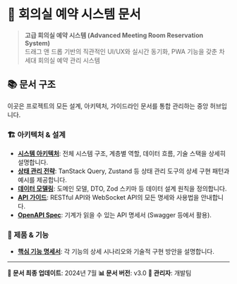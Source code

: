 # 🏢 회의실 예약 시스템 문서

> **고급 회의실 예약 시스템 (Advanced Meeting Room Reservation System)**  
> 드래그 앤 드롭 기반의 직관적인 UI/UX와 실시간 동기화, PWA 기능을 갖춘 차세대 회의실 예약 관리 시스템

## 📚 문서 구조

이곳은 프로젝트의 모든 설계, 아키텍처, 가이드라인 문서를 통합 관리하는 중앙 허브입니다.


### 🏗️ 아키텍처 & 설계
- **[시스템 아키텍처](./SYSTEM_ARCHITECTURE.md)**: 전체 시스템 구조, 계층별 역할, 데이터 흐름, 기술 스택을 상세히 설명합니다.
- **[상태 관리 전략](./STATE_MANAGEMENT.md)**: TanStack Query, Zustand 등 상태 관리 도구의 상세 구현 패턴과 예시를 제공합니다.
- **[데이터 모델링](./DATA_MODELING.md)**: 도메인 모델, DTO, Zod 스키마 등 데이터 설계 원칙을 정의합니다.
- **[API 가이드](./API_GUIDE.md)**: RESTful API와 WebSocket API의 모든 명세와 사용법을 안내합니다.
- **[OpenAPI Spec](./openapi.json)**: 기계가 읽을 수 있는 API 명세서 (Swagger 등에서 활용).

### 🎯 제품 & 기능
- **[핵심 기능 명세서](./FEATURES.md)**: 각 기능의 상세 시나리오와 기술적 구현 방안을 설명합니다.

---

**📝 문서 최종 업데이트**: 2024년 7월
**📊 문서 버전**: v3.0
**👥 관리자**: 개발팀 
